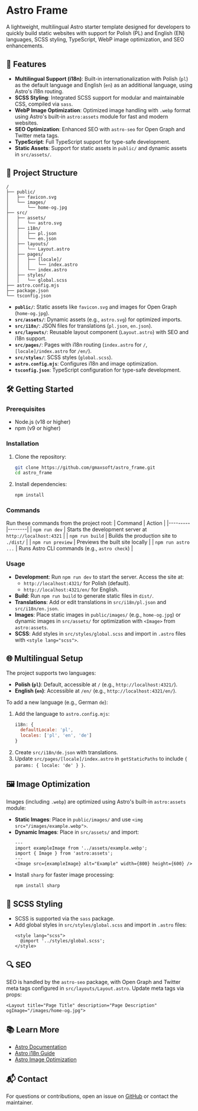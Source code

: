 # Astro Frame

A lightweight, multilingual Astro starter template designed for developers to quickly build static websites with support for Polish (PL) and English (EN) languages, SCSS styling, TypeScript, WebP image optimization, and SEO enhancements.

## 🚀 Features

- **Multilingual Support (i18n)**: Built-in internationalization with Polish (`pl`) as the default language and English (`en`) as an additional language, using Astro's i18n routing.
- **SCSS Styling**: Integrated SCSS support for modular and maintainable CSS, compiled via `sass`.
- **WebP Image Optimization**: Optimized image handling with `.webp` format using Astro's built-in `astro:assets` module for fast and modern websites.
- **SEO Optimization**: Enhanced SEO with `astro-seo` for Open Graph and Twitter meta tags.
- **TypeScript**: Full TypeScript support for type-safe development.
- **Static Assets**: Support for static assets in `public/` and dynamic assets in `src/assets/`.

## 📂 Project Structure

```plaintext
/
├── public/
│   ├── favicon.svg
│   └── images/
│       └── home-og.jpg
├── src/
│   ├── assets/
│   │   └── astro.svg
│   ├── i18n/
│   │   ├── pl.json
│   │   └── en.json
│   ├── layouts/
│   │   └── Layout.astro
│   ├── pages/
│   │   ├── [locale]/
│   │   │   └── index.astro
│   │   └── index.astro
│   ├── styles/
│   │   └── global.scss
├── astro.config.mjs
├── package.json
└── tsconfig.json
```

- **`public/`**: Static assets like `favicon.svg` and images for Open Graph (`home-og.jpg`).
- **`src/assets/`**: Dynamic assets (e.g., `astro.svg`) for optimized imports.
- **`src/i18n/`**: JSON files for translations (`pl.json`, `en.json`).
- **`src/layouts/`**: Reusable layout component (`Layout.astro`) with SEO and i18n support.
- **`src/pages/`**: Pages with i18n routing (`index.astro` for `/`, `[locale]/index.astro` for `/en/`).
- **`src/styles/`**: SCSS styles (`global.scss`).
- **`astro.config.mjs`**: Configures i18n and image optimization.
- **`tsconfig.json`**: TypeScript configuration for type-safe development.

## 🛠️ Getting Started

### Prerequisites
- Node.js (v18 or higher)
- npm (v9 or higher)

### Installation
1. Clone the repository:
   ```bash
   git clone https://github.com/gmaxsoft/astro_frame.git
   cd astro_frame
   ```
2. Install dependencies:
   ```bash
   npm install
   ```

### Commands
Run these commands from the project root:
| Command | Action |
|---------|--------|
| `npm run dev` | Starts the development server at `http://localhost:4321` |
| `npm run build` | Builds the production site to `./dist/` |
| `npm run preview` | Previews the built site locally |
| `npm run astro ...` | Runs Astro CLI commands (e.g., `astro check`) |

### Usage
- **Development**: Run `npm run dev` to start the server. Access the site at:
  - `http://localhost:4321/` for Polish (default).
  - `http://localhost:4321/en/` for English.
- **Build**: Run `npm run build` to generate static files in `dist/`.
- **Translations**: Add or edit translations in `src/i18n/pl.json` and `src/i18n/en.json`.
- **Images**: Place static images in `public/images/` (e.g., `home-og.jpg`) or dynamic images in `src/assets/` for optimization with `<Image>` from `astro:assets`.
- **SCSS**: Add styles in `src/styles/global.scss` and import in `.astro` files with `<style lang="scss">`.

## 🌐 Multilingual Setup
The project supports two languages:
- **Polish (`pl`)**: Default, accessible at `/` (e.g., `http://localhost:4321/`).
- **English (`en`)**: Accessible at `/en/` (e.g., `http://localhost:4321/en/`).

To add a new language (e.g., German `de`):
1. Add the language to `astro.config.mjs`:
   ```js
   i18n: {
     defaultLocale: 'pl',
     locales: ['pl', 'en', 'de']
   }
   ```
2. Create `src/i18n/de.json` with translations.
3. Update `src/pages/[locale]/index.astro` in `getStaticPaths` to include `{ params: { locale: 'de' } }`.

## 🖼️ Image Optimization
Images (including `.webp`) are optimized using Astro's built-in `astro:assets` module:
- **Static Images**: Place in `public/images/` and use `<img src="/images/example.webp">`.
- **Dynamic Images**: Place in `src/assets/` and import:
  ```astro
  ---
  import exampleImage from '../assets/example.webp';
  import { Image } from 'astro:assets';
  ---
  <Image src={exampleImage} alt="Example" width={800} height={600} />
  ```
- Install `sharp` for faster image processing:
  ```bash
  npm install sharp
  ```

## 🎨 SCSS Styling
- SCSS is supported via the `sass` package.
- Add global styles in `src/styles/global.scss` and import in `.astro` files:
  ```astro
  <style lang="scss">
    @import '../styles/global.scss';
  </style>
  ```

## 🔍 SEO
SEO is handled by the `astro-seo` package, with Open Graph and Twitter meta tags configured in `src/layouts/Layout.astro`. Update meta tags via props:
```astro
<Layout title="Page Title" description="Page Description" ogImage="/images/home-og.jpg">
```

## 📚 Learn More
- [Astro Documentation](https://docs.astro.build)
- [Astro i18n Guide](https://docs.astro.build/en/guides/internationalization/)
- [Astro Image Optimization](https://docs.astro.build/en/guides/images/)

## 📬 Contact
For questions or contributions, open an issue on [GitHub](https://github.com/gmaxsoft/astro_frame) or contact the maintainer.